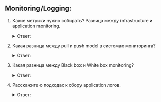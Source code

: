 ## Monitoring/Logging:

1. Какие метрики нужно собирать? Разница между infrastructure и application monitoring.
    <details>
      <summary> Ответ: </summary>

    </details>


2. Какая разница между pull и push model в системах мониторинга?
    <details>
      <summary> Ответ: </summary>

    </details>


3. Какая разница между Black box и White box monitoring?
    <details>
      <summary> Ответ: </summary>

    </details>


4. Расскажите о подходах к сбору application логов.
    <details>
      <summary> Ответ: </summary>

    </details>
